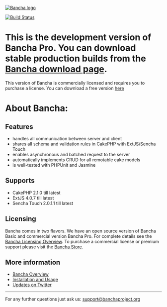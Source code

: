 [![Bancha logo](http://docs.banchaproject.org/wiki/images/github-logo.png)](http://banchaproject.com)

[![Build Status](https://travis-ci.org/Bancha/Bancha.png)](https://travis-ci.org/Bancha/Bancha)

This is the development version of Bancha Pro. You can download stable production builds from the [Bancha download page](http://banchaproject.org/download.html).
==================================================================

This version of Bancha is commercially licensed and requires you to purchase a license. You can download a free version [here](http://banchaproject.org/download.html)

About Bancha:
=============

Features
--------

*   handles all communication between server and client
*   shares all schema and validation rules in CakePHP with ExtJS/Sencha Touch
*   enables asynchronous and batched request to the server
*   automatically implements CRUD for all remotable cake models
*   is well-tested with PHPUnit and Jasmine

Supports
--------
*   CakePHP 2.1.0 till latest
*   ExtJS 4.0.7 till latest
*   Sencha Touch 2.0.1.1 till latest

Licensing
--------

Bancha comes in two flavors. We have an open source version of Bancha Basic and commercial version Bancha Pro. For complete details see the [Bancha Licensing Overview](http://banchaproject.com/licensing.html). To purchase a commercial license or premium support please visit the [Bancha Store](http://banchaproject.com/store.html).

More information
----------------

*   [Bancha Overview](http://banchaproject.com/)
*   [Installation and Usage](http://docs.banchaproject.org)
*   [Updates on Twitter](http://twitter.com/#!/banchaproject)


------------------------------
For any further questions just ask us: support@banchaproject.org
